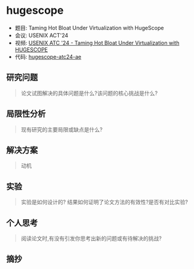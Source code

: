 
# hugescope

<!-- TODO -->

- 题目: Taming Hot Bloat Under Virtualization with HugeScope
- 会议: USENIX ACT'24
- 视频: [USENIX ATC '24 - Taming Hot Bloat Under Virtualization with HUGESCOPE](https://www.youtube.com/watch?v=30Y5-sBz1Wo)
- 代码: [hugescope-atc24-ae](https://github.com/TELOS-syslab/hugescope-atc24-ae)

## 研究问题

> 论文试图解决的具体问题是什么?该问题的核心挑战是什么?



## 局限性分析

> 现有研究的主要局限或缺点是什么?



## 解决方案

> 动机

## 实验

> 实验是如何设计的? 结果如何证明了论文方法的有效性?是否有对比实验?



## 个人思考

> 阅读论文时,有没有引发你思考出新的问题或有待解决的挑战?

## 摘抄